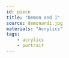 ```yaml
---
id: piece
title: "Demon and I"
source: demonandi.jpg
materials: "Acrylics"
tags:
    - acrylics
    - portrait
---
```

